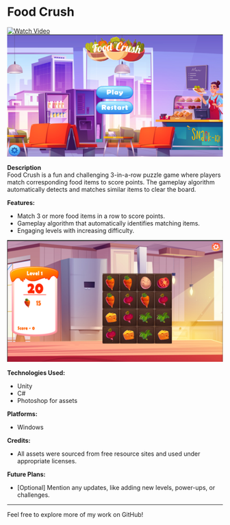 # Food Crush
[![Watch Video](https://img.youtube.com/vi/cAEwzRttWyM/0.jpg)](https://youtu.be/cAEwzRttWyM)
![Main Screen Screenshot](assets/main_screen_image.PNG)

**Description**  
Food Crush is a fun and challenging 3-in-a-row puzzle game where players match corresponding food items to score points. The gameplay algorithm automatically detects and matches similar items to clear the board.

**Features:**
- Match 3 or more food items in a row to score points.
- Gameplay algorithm that automatically identifies matching items.
- Engaging levels with increasing difficulty.

![Game Screen Screenshot](assets/game_screen_image.PNG)

**Technologies Used:**
- Unity
- C#
- Photoshop for assets

**Platforms:**
- Windows

**Credits:**
- All assets were sourced from free resource sites and used under appropriate licenses.

**Future Plans:**
- [Optional] Mention any updates, like adding new levels, power-ups, or challenges.





---

Feel free to explore more of my work on GitHub!
